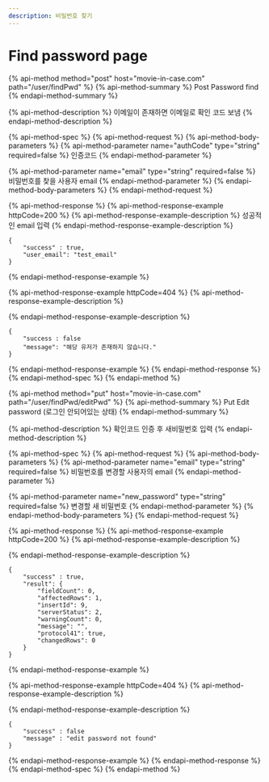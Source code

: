 ```yaml
---
description: 비밀번호 찾기
---
```


# Find password page

{% api-method method="post" host="movie-in-case.com" path="/user/findPwd" %}
{% api-method-summary %}
Post Password find
{% endapi-method-summary %}

{% api-method-description %}
이메일이 존재하면 이메일로 확인 코드 보냄
{% endapi-method-description %}

{% api-method-spec %}
{% api-method-request %}
{% api-method-body-parameters %}
{% api-method-parameter name="authCode" type="string" required=false %}
인증코드
{% endapi-method-parameter %}

{% api-method-parameter name="email" type="string" required=false %}
비밀번호를 찾을 사용자 email
{% endapi-method-parameter %}
{% endapi-method-body-parameters %}
{% endapi-method-request %}

{% api-method-response %}
{% api-method-response-example httpCode=200 %}
{% api-method-response-example-description %}
성공적인 email 입력
{% endapi-method-response-example-description %}

```
{    
    "success" : true,   
    "user_email": "test_email"    
}
```
{% endapi-method-response-example %}

{% api-method-response-example httpCode=404 %}
{% api-method-response-example-description %}

{% endapi-method-response-example-description %}

```
{    
    "success : false
    "message": "해당 유저가 존재하지 않습니다."    
}
```
{% endapi-method-response-example %}
{% endapi-method-response %}
{% endapi-method-spec %}
{% endapi-method %}

{% api-method method="put" host="movie-in-case.com" path="/user/findPwd/editPwd" %}
{% api-method-summary %}
Put Edit password \(로그인 안되어있는 상태\)
{% endapi-method-summary %}

{% api-method-description %}
확인코드 인증 후 새비밀번호 입력
{% endapi-method-description %}

{% api-method-spec %}
{% api-method-request %}
{% api-method-body-parameters %}
{% api-method-parameter name="email" type="string" required=false %}
비밀번호를 변경할 사용자의 email
{% endapi-method-parameter %}

{% api-method-parameter name="new\_password" type="string" required=false %}
변경할 새 비밀번호
{% endapi-method-parameter %}
{% endapi-method-body-parameters %}
{% endapi-method-request %}

{% api-method-response %}
{% api-method-response-example httpCode=200 %}
{% api-method-response-example-description %}

{% endapi-method-response-example-description %}

```
{    
    "success" : true,
    "result": {
        "fieldCount": 0,
        "affectedRows": 1,
        "insertId": 9,
        "serverStatus": 2,
        "warningCount": 0,
        "message": "",
        "protocol41": true,
        "changedRows": 0
    }  
}
```
{% endapi-method-response-example %}

{% api-method-response-example httpCode=404 %}
{% api-method-response-example-description %}

{% endapi-method-response-example-description %}

```
{    
    "success" : false
    "message" : "edit password not found"    
}
```
{% endapi-method-response-example %}
{% endapi-method-response %}
{% endapi-method-spec %}
{% endapi-method %}



